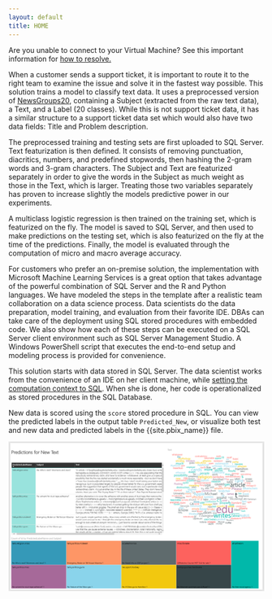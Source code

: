 ```yaml
---
layout: default
title: HOME
---
```

<div class="alert alert-warning cig">
Are you unable to connect to your Virtual Machine? See this important information for
<a href="https://blogs.technet.microsoft.com/mckittrick/unable-to-rdp-to-virtual-machine-credssp-encryption-oracle-remediation/">how to resolve.</a>
</div>

When a customer sends a support ticket, it is important to route it to the right team to examine the issue and solve it in the fastest way possible. This solution trains a model to classify text data.  It uses a preprocessed version of [NewsGroups20](http://scikit-learn.org/stable/datasets/twenty_newsgroups.html), containing a Subject (extracted from the raw text data), a Text, and a Label (20 classes). While this is not support ticket data, it has a similar structure to a support ticket data set which would also have two data fields: Title and Problem description.

The preprocessed training and testing sets are first uploaded to SQL Server. Text featurization is then defined. It consists of removing punctuation, diacritics, numbers, and predefined stopwords, then hashing the 2-gram words and 3-gram characters. The Subject and Text are featurized separately in order to give the words in the Subject as much weight as those in the Text, which is larger. Treating those two variables separately has proven to increase slightly the models predictive power in our experiments.

A multiclass logistic regression is then trained on the training set, which is featurized on the fly. The model is saved to SQL Server, and then used to make predictions on the testing set, which is also featurized on the fly at the time of the predictions. Finally, the model is evaluated through the computation of micro and macro average accuracy.

For customers who prefer an on-premise solution, the implementation with Microsoft Machine Learning Services is a great option that takes advantage of the powerful combination of SQL Server and the R and Python languages. We have modeled the steps in the template after a realistic team collaboration on a data science process. Data scientists do the data preparation, model training, and evaluation from their favorite IDE. DBAs can take care of the deployment using SQL stored procedures with embedded code.  We also show how each of these steps can be executed on a SQL Server client environment such as SQL Server Management Studio. A Windows PowerShell script that executes the end-to-end setup and modeling process is provided for convenience.

This solution starts with data stored in SQL Server.  The data scientist works from the convenience of an IDE on her client machine, while <a href="https://docs.microsoft.com/en-us/sql/advanced-analytics/r/sql-server-r-services">setting the computation context to SQL</a>.  When she is done, her code is operationalized as stored procedures in the SQL Database.

New data is scored using the `score` stored procedure in SQL.  You can view the predicted labels in the output table `Predicted_New`, or visualize both test and new data and predicted labels in the {{site.pbix_name}} file.

<img src="images/pbi2.PNG" />
